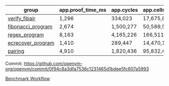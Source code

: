 | group | app.proof_time_ms | app.cycles | app.cells_used | leaf.proof_time_ms | leaf.cycles | leaf.cells_used |
| -- | -- | -- | -- | -- | -- | -- |
| [verify_fibair](https://github.com/openvm-org/openvm/blob/benchmark-results/benchmarks/verify_fibair-0f94c8a3dfa7536c1231465d1bdee5fc607a5993.md) | 1,296 |  334,023 |  17,675,870 |- | - | - |
| [fibonacci_program](https://github.com/openvm-org/openvm/blob/benchmark-results/benchmarks/fibonacci-0f94c8a3dfa7536c1231465d1bdee5fc607a5993.md) | 2,674 |  1,500,277 |  50,589,503 | 3,789 |  1,263,328 |  70,283,972 |
| [regex_program](https://github.com/openvm-org/openvm/blob/benchmark-results/benchmarks/regex-0f94c8a3dfa7536c1231465d1bdee5fc607a5993.md) | 8,163 |  4,165,226 |  166,511,152 | 14,552 |  3,981,999 |  304,555,718 |
| [ecrecover_program](https://github.com/openvm-org/openvm/blob/benchmark-results/benchmarks/ecrecover-0f94c8a3dfa7536c1231465d1bdee5fc607a5993.md) | 1,410 |  289,447 |  14,470,186 | 12,729 |  2,988,661 |  244,253,938 |
| [pairing](https://github.com/openvm-org/openvm/blob/benchmark-results/benchmarks/pairing-0f94c8a3dfa7536c1231465d1bdee5fc607a5993.md) | 4,910 |  1,820,436 |  95,832,407 | 14,238 |  3,267,408 |  273,856,740 |


Commit: https://github.com/openvm-org/openvm/commit/0f94c8a3dfa7536c1231465d1bdee5fc607a5993

[Benchmark Workflow](https://github.com/openvm-org/openvm/actions/runs/14487420916)
